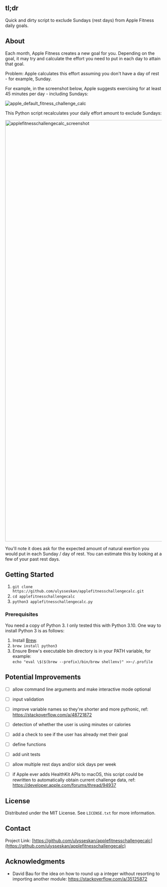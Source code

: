 <!-- ABOUT THE PROJECT -->
## tl;dr
Quick and dirty script to exclude Sundays (rest days) from Apple Fitness daily goals.

## About

Each month, Apple Fitness creates a new goal for you.  Depending on the goal,
it may try and calculate the effort you need to put in each day to
attain that goal.

Problem: Apple calculates this effort assuming you don't have a day
of rest - for example, Sunday.

For example, in the screenshot below, Apple suggests exercising for at least 45 minutes
per day - including Sundays:

![apple_default_fitness_challenge_calc](https://user-images.githubusercontent.com/71786368/190300141-469877ee-7935-427c-b5ec-4a183977735f.jpg)

This Python script recalculates your daily effort amount to exclude Sundays:

<img width="1353" alt="applefitnesschallengecalc_screenshot" src="https://user-images.githubusercontent.com/71786368/190300161-c54b27bd-f331-4bea-9ff4-6543bd72869c.png">

You'll note it does ask for the expected amount of natural exertion you would
put in each Sunday / day of rest.  You can estimate this by looking at a few
of your past rest days.

<!-- GETTING STARTED -->
## Getting Started

1. ```git clone https://github.com/ulysseskan/applefitnesschallengecalc.git```
2. ```cd applefitnesschallengecalc```
3. ```python3 applefitnesschallengecalc.py```

### Prerequisites

You need a copy of Python 3.  I only tested this with Python 3.10.  One way to install Python 3 is as follows:

1. Install [Brew](https://brew.sh).
2. ```brew install python3```
3. Ensure Brew's executable bin directory is in your PATH variable, for example:<br>
```echo "eval \$($(brew --prefix)/bin/brew shellenv)" >>~/.profile```

<!-- IMPROVEMENTS -->
## Potential Improvements

- [ ] allow command line arguments and make interactive mode optional
- [ ] input validation
- [ ] improve variable names so they're shorter and more pythonic, ref: https://stackoverflow.com/a/48721872
- [ ] detection of whether the user is using minutes or calories
- [ ] add a check to see if the user has already met their goal
- [ ] define functions
- [ ] add unit tests
- [ ] allow multiple rest days and/or sick days per week
- [ ] if Apple ever adds HealthKit APIs to macOS, this script could be rewritten to automatically obtain current challenge data, ref: https://developer.apple.com/forums/thread/94937


<!-- LICENSE -->
## License

Distributed under the MIT License. See `LICENSE.txt` for more information.




<!-- CONTACT -->
## Contact

Project Link: [https://github.com/ulysseskan/applefitnesschallengecalc](https://github.com/ulysseskan/applefitnesschallengecalc)




<!-- ACKNOWLEDGMENTS -->
## Acknowledgments

* David Bau for the idea on how to round up a integer without resorting to importing another module: https://stackoverflow.com/a/35125872
